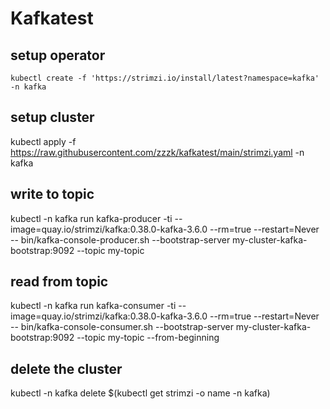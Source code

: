 # Kafkatest
## setup operator

```
kubectl create -f 'https://strimzi.io/install/latest?namespace=kafka' -n kafka
```

## setup cluster

kubectl apply -f https://raw.githubusercontent.com/zzzk/kafkatest/main/strimzi.yaml -n kafka 

## write to topic

kubectl -n kafka run kafka-producer -ti --image=quay.io/strimzi/kafka:0.38.0-kafka-3.6.0 --rm=true --restart=Never -- bin/kafka-console-producer.sh --bootstrap-server my-cluster-kafka-bootstrap:9092 --topic my-topic

## read from topic

kubectl -n kafka run kafka-consumer -ti --image=quay.io/strimzi/kafka:0.38.0-kafka-3.6.0 --rm=true --restart=Never -- bin/kafka-console-consumer.sh --bootstrap-server my-cluster-kafka-bootstrap:9092 --topic my-topic --from-beginning

## delete the cluster

kubectl -n kafka delete $(kubectl get strimzi -o name -n kafka)


